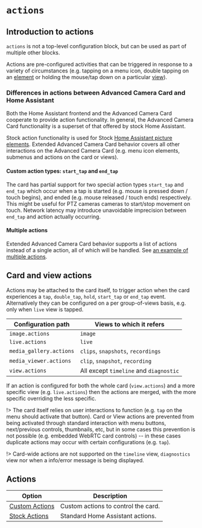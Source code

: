 # `actions`

## Introduction to actions <!-- {docsify-ignore} -->

`actions` is not a top-level configuration block, but can be used as part of
multiple other blocks.

Actions are pre-configured activities that can be triggered in response to a
variety of circumstances (e.g. tapping on a menu icon, double tapping on an
[element](../elements/README.md) or holding the mouse/tap down on a particular
[view](../view.md?id=supported-views)).

### Differences in actions between Advanced Camera Card and Home Assistant

Both the Home Assistant frontend and the Advanced Camera Card cooperate to provide
action functionality. In general, the Advanced Camera Card functionality is a superset
of that offered by stock Home Assistant.

Stock action functionality is used for Stock [Home Assistant picture
elements](https://www.home-assistant.io/lovelace/picture-elements/). Extended
Advanced Camera Card behavior covers all other interactions on the Advanced Camera Card (e.g.
menu icon elements, submenus and actions on the card or views).

#### Custom action types: `start_tap` and `end_tap`

The card has partial support for two special action types `start_tap` and
`end_tap` which occur when a tap is started (e.g. mouse is pressed down /
touch begins), and ended (e.g. mouse released / touch ends) respectively. This
might be useful for PTZ cameras cameras to start/stop movement on touch. Network
latency may introduce unavoidable imprecision between `end_tap` and action
actually occurring.

#### Multiple actions

Extended Advanced Camera Card behavior supports a list of actions instead of a single
action, all of which will be handled. See [an example of multiple
actions](../../examples.md?id=multiple-actions).

## Card and view actions <!-- {docsify-ignore} -->

Actions may be attached to the card itself, to trigger action when the card
experiences a `tap`, `double_tap`, `hold`, `start_tap` or `end_tap` event.
Alternatively they can be configured on a per group-of-views basis, e.g. only
when `live` view is tapped.

| Configuration path      | Views to which it refers               |
| ----------------------- | -------------------------------------- |
| `image.actions`         | `image`                                |
| `live.actions`          | `live`                                 |
| `media_gallery.actions` | `clips`, `snapshots`, `recordings`     |
| `media_viewer.actions`  | `clip`, `snapshot`, `recording`        |
| `view.actions`          | All except `timeline` and `diagnostic` |

If an action is configured for both the whole card (`view.actions`) and a more
specific view (e.g. `live.actions`) then the actions are merged, with the more
specific overriding the less specific.

!> The card itself relies on user interactions to function (e.g. `tap` on
the menu should activate that button). Card or View actions are prevented from
being activated through standard interaction with menu buttons, next/previous
controls, thumbnails, etc, but in some cases this prevention is not possible
(e.g. embedded WebRTC card controls) -- in these cases duplicate actions may
occur with certain configurations (e.g. `tap`).

!> Card-wide actions are not supported on the `timeline` view, `diagnostics`
view nor when a info/error message is being displayed.

## Actions <!-- {docsify-ignore} -->

| Option                               | Description                         |
| ------------------------------------ | ----------------------------------- |
| [Custom Actions](./custom/README.md) | Custom actions to control the card. |
| [Stock Actions](./stock/README.md)   | Standard Home Assistant actions.    |
